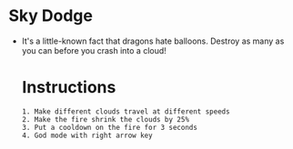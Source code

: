 # Sky Dodge
* It's a little-known fact that dragons hate balloons. Destroy as many as you can before you crash into a cloud!
  # Instructions      
      1. Make different clouds travel at different speeds
      2. Make the fire shrink the clouds by 25%
      3. Put a cooldown on the fire for 3 seconds
      4. God mode with right arrow key
